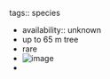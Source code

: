 tags:: species

- availability:: unknown
- up to 65 m tree
- rare
- ![image](https://ipfs.io/ipfs/QmS6QK6dh4T8SfmrXt8BuVEd5nVXke9xCgn34Z8wBNF1Ki)
-